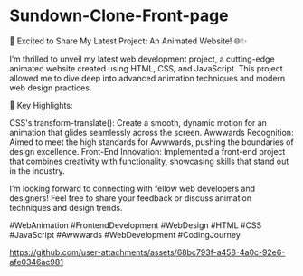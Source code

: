 # Sundown-Clone-Front-page

🚀 Excited to Share My Latest Project: An Animated Website! 🌐✨

I’m thrilled to unveil my latest web development project, a cutting-edge animated website created using HTML, CSS, and JavaScript. This project allowed me to dive deep into advanced animation techniques and modern web design practices.

🔹 Key Highlights:

CSS's transform-translate(): Create a smooth, dynamic motion  for an animation that glides seamlessly across the screen.
Awwwards Recognition: Aimed to meet the high standards for Awwwards, pushing the boundaries of design excellence.
Front-End Innovation: Implemented a front-end project that combines creativity with functionality, showcasing skills that stand out in the industry.

I’m looking forward to connecting with fellow web developers and designers! Feel free to share your feedback or discuss animation techniques and design trends.

#WebAnimation #FrontendDevelopment #WebDesign #HTML #CSS #JavaScript #Awwwards #WebDevelopment #CodingJourney


https://github.com/user-attachments/assets/68bc793f-a458-4a0c-92e6-afe0346ac981

